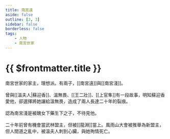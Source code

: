 ```yaml
---
title: 南宮遠
aside: false
outline: [2, 3]
sidebar: false
borderless: false
tags:
    - 人物
    - 南宮世家
---
```


# {{ $frontmatter.title }}

南宮世家的家主，理想派。有兩子，[[南宮遠]]與[[南宮淺]]。
<br><br>
曾與[[溫夫人|蘇迎香]]、溫無畏、[[王二壯]]、[[上官隼]]有一段故事，明知蘇迎香愛他，卻選擇將她讓給溫無畏，造成了兩人長達二十年的裂痕。
<br><br>
認為南宮淺是被醜女下藥生下之子，不待見他。
<br><br>
二十年前曾有機會當武林盟主，但被[[龍淵]]當上。風雨山大會被推舉為新盟主，但人間道之亂中，被溫夫人刺到心臟，與她殉情死亡。

